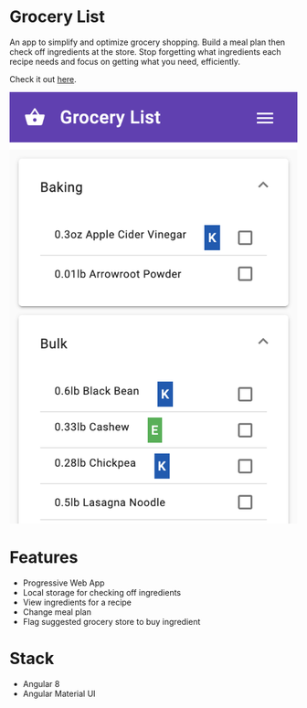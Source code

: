 # Grocery List

An app to simplify and optimize grocery shopping. Build a meal plan then check off ingredients at the store. Stop forgetting what ingredients each recipe needs and focus on getting what you need, efficiently. 

Check it out [here](https://groceries.brianbrown.dev).

![home page](docs/home.png)

# Features

* Progressive Web App
* Local storage for checking off ingredients
* View ingredients for a recipe
* Change meal plan
* Flag suggested grocery store to buy ingredient

# Stack

* Angular 8
* Angular Material UI






